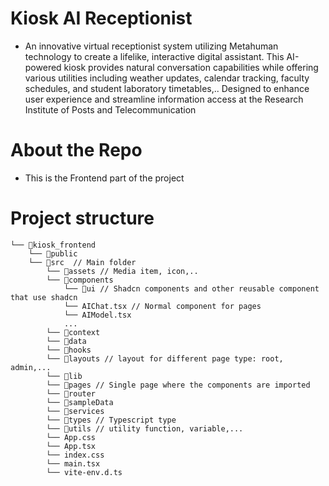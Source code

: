 # Kiosk AI Receptionist
- An innovative virtual receptionist system utilizing Metahuman technology to create a lifelike, interactive digital assistant. 
This AI-powered kiosk provides natural conversation capabilities while offering various utilities including weather updates, calendar tracking, faculty schedules, and student laboratory timetables,.. Designed to enhance user experience and streamline information access at the Research Institute of Posts and Telecommunication

# About the Repo 
- This is the Frontend part of the project

# Project structure

```
└── 📁kiosk_frontend
    └── 📁public
    └── 📁src  // Main folder
        └── 📁assets // Media item, icon,..
        └── 📁components
            └── 📁ui // Shadcn components and other reusable component that use shadcn 
            └── AIChat.tsx // Normal component for pages
            └── AIModel.tsx
            ...
        └── 📁context
        └── 📁data
        └── 📁hooks
        └── 📁layouts // layout for different page type: root, admin,...
        └── 📁lib
        └── 📁pages // Single page where the components are imported
        └── 📁router 
        └── 📁sampleData 
        └── 📁services
        └── 📁types // Typescript type
        └── 📁utils // utility function, variable,...
        └── App.css
        └── App.tsx
        └── index.css
        └── main.tsx
        └── vite-env.d.ts
```
